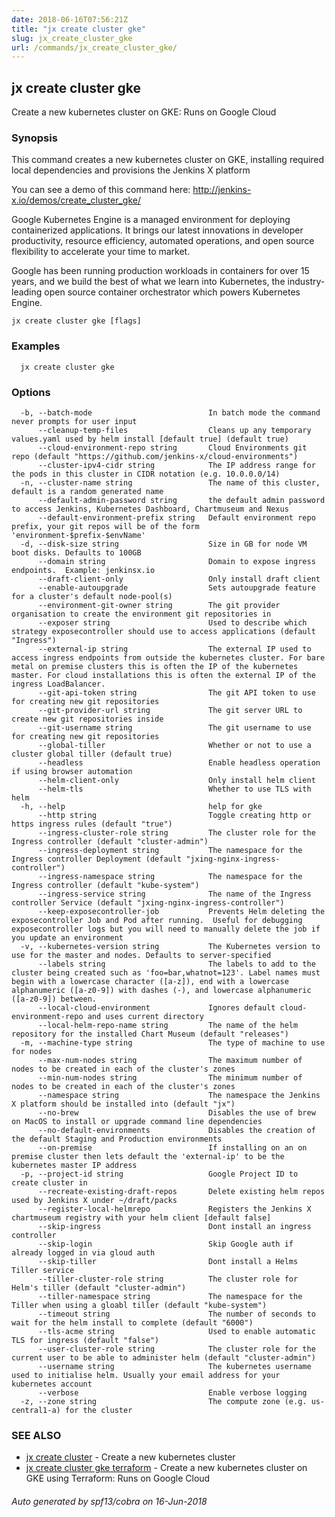 ```yaml
---
date: 2018-06-16T07:56:21Z
title: "jx create cluster gke"
slug: jx_create_cluster_gke
url: /commands/jx_create_cluster_gke/
---
```

## jx create cluster gke

Create a new kubernetes cluster on GKE: Runs on Google Cloud

### Synopsis

This command creates a new kubernetes cluster on GKE, installing required local dependencies and provisions the Jenkins X platform 

You can see a demo of this command here: http://jenkins-x.io/demos/create_cluster_gke/

Google Kubernetes Engine is a managed environment for deploying containerized applications. It brings our latest innovations in developer productivity, resource efficiency, automated operations, and open source flexibility to accelerate your time to market. 

Google has been running production workloads in containers for over 15 years, and we build the best of what we learn into Kubernetes, the industry-leading open source container orchestrator which powers Kubernetes Engine.

```
jx create cluster gke [flags]
```

### Examples

```
  jx create cluster gke
```

### Options

```
  -b, --batch-mode                          In batch mode the command never prompts for user input
      --cleanup-temp-files                  Cleans up any temporary values.yaml used by helm install [default true] (default true)
      --cloud-environment-repo string       Cloud Environments git repo (default "https://github.com/jenkins-x/cloud-environments")
      --cluster-ipv4-cidr string            The IP address range for the pods in this cluster in CIDR notation (e.g. 10.0.0.0/14)
  -n, --cluster-name string                 The name of this cluster, default is a random generated name
      --default-admin-password string       the default admin password to access Jenkins, Kubernetes Dashboard, Chartmuseum and Nexus
      --default-environment-prefix string   Default environment repo prefix, your git repos will be of the form 'environment-$prefix-$envName'
  -d, --disk-size string                    Size in GB for node VM boot disks. Defaults to 100GB
      --domain string                       Domain to expose ingress endpoints.  Example: jenkinsx.io
      --draft-client-only                   Only install draft client
      --enable-autoupgrade                  Sets autoupgrade feature for a cluster's default node-pool(s)
      --environment-git-owner string        The git provider organisation to create the environment git repositories in
      --exposer string                      Used to describe which strategy exposecontroller should use to access applications (default "Ingress")
      --external-ip string                  The external IP used to access ingress endpoints from outside the kubernetes cluster. For bare metal on premise clusters this is often the IP of the kubernetes master. For cloud installations this is often the external IP of the ingress LoadBalancer.
      --git-api-token string                The git API token to use for creating new git repositories
      --git-provider-url string             The git server URL to create new git repositories inside
      --git-username string                 The git username to use for creating new git repositories
      --global-tiller                       Whether or not to use a cluster global tiller (default true)
      --headless                            Enable headless operation if using browser automation
      --helm-client-only                    Only install helm client
      --helm-tls                            Whether to use TLS with helm
  -h, --help                                help for gke
      --http string                         Toggle creating http or https ingress rules (default "true")
      --ingress-cluster-role string         The cluster role for the Ingress controller (default "cluster-admin")
      --ingress-deployment string           The namespace for the Ingress controller Deployment (default "jxing-nginx-ingress-controller")
      --ingress-namespace string            The namespace for the Ingress controller (default "kube-system")
      --ingress-service string              The name of the Ingress controller Service (default "jxing-nginx-ingress-controller")
      --keep-exposecontroller-job           Prevents Helm deleting the exposecontroller Job and Pod after running.  Useful for debugging exposecontroller logs but you will need to manually delete the job if you update an environment
  -v, --kubernetes-version string           The Kubernetes version to use for the master and nodes. Defaults to server-specified
      --labels string                       The labels to add to the cluster being created such as 'foo=bar,whatnot=123'. Label names must begin with a lowercase character ([a-z]), end with a lowercase alphanumeric ([a-z0-9]) with dashes (-), and lowercase alphanumeric ([a-z0-9]) between.
      --local-cloud-environment             Ignores default cloud-environment-repo and uses current directory 
      --local-helm-repo-name string         The name of the helm repository for the installed Chart Museum (default "releases")
  -m, --machine-type string                 The type of machine to use for nodes
      --max-num-nodes string                The maximum number of nodes to be created in each of the cluster's zones
      --min-num-nodes string                The minimum number of nodes to be created in each of the cluster's zones
      --namespace string                    The namespace the Jenkins X platform should be installed into (default "jx")
      --no-brew                             Disables the use of brew on MacOS to install or upgrade command line dependencies
      --no-default-environments             Disables the creation of the default Staging and Production environments
      --on-premise                          If installing on an on premise cluster then lets default the 'external-ip' to be the kubernetes master IP address
  -p, --project-id string                   Google Project ID to create cluster in
      --recreate-existing-draft-repos       Delete existing helm repos used by Jenkins X under ~/draft/packs
      --register-local-helmrepo             Registers the Jenkins X chartmuseum registry with your helm client [default false]
      --skip-ingress                        Dont install an ingress controller
      --skip-login                          Skip Google auth if already logged in via gloud auth
      --skip-tiller                         Dont install a Helms Tiller service
      --tiller-cluster-role string          The cluster role for Helm's tiller (default "cluster-admin")
      --tiller-namespace string             The namespace for the Tiller when using a gloabl tiller (default "kube-system")
      --timeout string                      The number of seconds to wait for the helm install to complete (default "6000")
      --tls-acme string                     Used to enable automatic TLS for ingress (default "false")
      --user-cluster-role string            The cluster role for the current user to be able to administer helm (default "cluster-admin")
      --username string                     The kubernetes username used to initialise helm. Usually your email address for your kubernetes account
      --verbose                             Enable verbose logging
  -z, --zone string                         The compute zone (e.g. us-central1-a) for the cluster
```

### SEE ALSO

* [jx create cluster](/commands/jx_create_cluster/)	 - Create a new kubernetes cluster
* [jx create cluster gke terraform](/commands/jx_create_cluster_gke_terraform/)	 - Create a new kubernetes cluster on GKE using Terraform: Runs on Google Cloud

###### Auto generated by spf13/cobra on 16-Jun-2018
